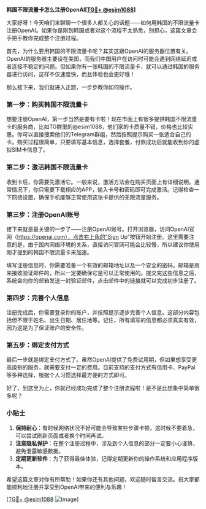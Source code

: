 **韩国不限流量卡怎么注册OpenAI[[TG💪+ @esim1088](https://t.me/s/esim1088)]**

大家好呀！今天咱们来聊聊一个很多人都关心的话题——如何用韩国的不限流量卡注册OpenAI。如果你是刚到韩国或者对这个流程不太熟悉，别担心，这篇文章会手把手教你完成整个注册过程。

首先，为什么要用韩国的不限流量卡呢？其实这跟OpenAI的服务器位置有关。OpenAI的服务器主要设在美国，而我们中国用户在访问时可能会遇到网络延迟或者连接不稳定的问题。但如果你有一张韩国的不限流量卡，就可以通过韩国的服务器进行访问，这样不仅速度快，而且体验也会更好哦！

那么接下来，我们就进入正题，一步步教你如何操作。

### 第一步：购买韩国不限流量卡

想要注册OpenAI，第一步当然是要有卡啦！现在市面上有很多提供韩国不限流量卡的服务商，比如TG群里的@esim1088，他们家的卡质量不错，价格也比较实惠。你可以直接搜索他们的Telegram群组，然后按照提示购买一张适合自己的卡。购买过程很简单，只要填写基本信息，选择套餐，付款成功后就能收到你的虚拟SIM卡信息了。

### 第二步：激活韩国不限流量卡

收到卡后，你需要先激活它。一般来说，激活方法会在购买页面上有详细说明。通常情况下，你只需要下载相应的APP，输入卡号和密码即可完成激活。记得检查一下网络设置，确保手机能够正常使用这张卡提供的无限流量服务。

### 第三步：注册OpenAI账号

接下来就是最关键的一步了——注册OpenAI账号。打开浏览器，访问OpenAI官网（https://openai.com），点击右上角的“Sign Up”按钮开始注册。这里需要注意的是，由于国内网络环境的关系，直接访问官网可能会比较慢，所以建议你使用刚才提到的韩国不限流量卡来加速。

填写注册信息时，你需要准备一个有效的邮箱地址以及一个安全的密码。邮箱是用来接收验证邮件的，所以一定要确保它是可以正常使用的。提交完这些信息之后，系统会向你的邮箱发送一封验证邮件，点击邮件中的链接就可以完成初步注册了。

### 第四步：完善个人信息

注册完成后，你需要登录你的账户，并按照提示逐步完善个人信息。这部分内容包括但不限于姓名、出生日期、居住地等。记住，所有填写的信息都必须真实有效，因为这是为了保证账户的安全性。

### 第五步：绑定支付方式

最后一步就是绑定支付方式了。虽然OpenAI提供了免费试用期，但如果想享受更高级别的服务，就需要支付一定的费用。目前支持的支付方式有信用卡、PayPal等多种选择，根据个人习惯选择最方便的方式即可。

好了，到这里为止，你就已经成功完成了整个注册流程啦！是不是比想象中简单很多呢？

### 小贴士

1. **保持耐心**：有时候网络状况不好可能会导致某些步骤卡顿，这时候不要着急，可以尝试刷新页面或者换个时间再试。
2. **注意隐私保护**：在整个注册过程中，涉及到个人信息的部分一定要小心谨慎，避免泄露敏感数据。
3. **定期更新软件**：为了获得最佳体验，记得定期更新你的操作系统和应用程序版本。

希望这篇文章对你有所帮助！如果你还有其他问题，欢迎随时留言交流。祝大家都能顺利地注册并享受到OpenAI带来的便利与乐趣！

[[TG💪+ @esim1088](https://t.me/s/esim1088) ![Image](https://i.postimg.cc/4NQfJmqS/Snipaste-2025-05-13-00-14-12.png)]